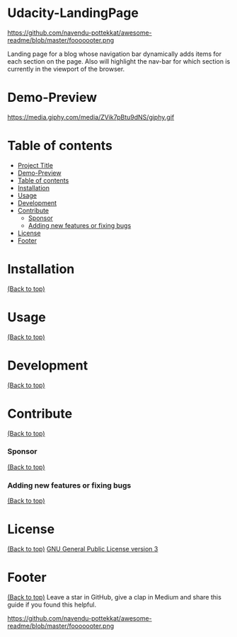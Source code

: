 # Udacity-LandingPage

https://github.com/navendu-pottekkat/awesome-readme/blob/master/fooooooter.png

<!-- Describe your project in brief -->
Landing page for a blog whose navigation bar dynamically adds items for each section on the page. Also will highlight the nav-bar for which section is currently in the viewport of the browser.

# Demo-Preview

<!-- Add a demo for your project -->
https://media.giphy.com/media/ZVik7pBtu9dNS/giphy.gif

# Table of contents

- [Project Title](#project-title)
- [Demo-Preview](#demo-preview)
- [Table of contents](#table-of-contents)
- [Installation](#installation)
- [Usage](#usage)
- [Development](#development)
- [Contribute](#contribute)
    - [Sponsor](#sponsor)
    - [Adding new features or fixing bugs](#adding-new-features-or-fixing-bugs)
- [License](#license)
- [Footer](#footer)

# Installation
[(Back to top)](#table-of-contents)

# Usage
[(Back to top)](#table-of-contents)

# Development
[(Back to top)](#table-of-contents)

# Contribute
[(Back to top)](#table-of-contents)

### Sponsor
[(Back to top)](#table-of-contents)

### Adding new features or fixing bugs
[(Back to top)](#table-of-contents)

# License
[(Back to top)](#table-of-contents)
[GNU General Public License version 3](https://opensource.org/licenses/GPL-3.0)

# Footer
[(Back to top)](#table-of-contents)
Leave a star in GitHub, give a clap in Medium and share this guide if you found this helpful.

https://github.com/navendu-pottekkat/awesome-readme/blob/master/fooooooter.png
